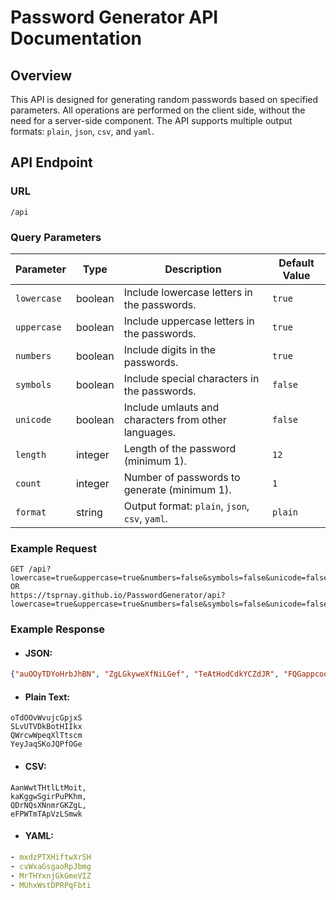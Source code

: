 # Password Generator API Documentation

## Overview

This API is designed for generating random passwords based on specified parameters. All operations are performed on the client side, without the need for a server-side component. The API supports multiple output formats: `plain`, `json`, `csv`, and `yaml`.

## API Endpoint

### URL

```/api```

### Query Parameters

| Parameter      | Type    | Description                                                      | Default Value |
|----------------|---------|------------------------------------------------------------------|---------------|
| `lowercase`    | boolean | Include lowercase letters in the passwords.                      | `true`        |
| `uppercase`    | boolean | Include uppercase letters in the passwords.                      | `true`        |
| `numbers`      | boolean | Include digits in the passwords.                                 | `true`        |
| `symbols`      | boolean | Include special characters in the passwords.                     | `false`       |
| `unicode`      | boolean | Include umlauts and characters from other languages.             | `false`       |
| `length`       | integer | Length of the password (minimum 1).                              | `12`          |
| `count`        | integer | Number of passwords to generate (minimum 1).                     | `1`           |
| `format`       | string  | Output format: `plain`, `json`, `csv`, `yaml`.                  | `plain`       |

### Example Request

```http
GET /api?lowercase=true&uppercase=true&numbers=false&symbols=false&unicode=false&length=16&count=4&format=json
OR
https://tsprnay.github.io/PasswordGenerator/api?lowercase=true&uppercase=true&numbers=false&symbols=false&unicode=false&length=16&count=4&format=json
```

### Example Response

- #### JSON:
```json
{"auOOyTDYoHrbJhBN", "ZgLGkyweXfNiLGef", "TeAtHodCdkYCZdJR", "FQGappcoqrRyllOg"}
```

- #### Plain Text:
```text
oTdOOvWvujcGpjxS
SLvUTVDkBotHIIkx
QWrcwWpeqXlTtscm
YeyJaqSKoJQPfOGe
```

- #### CSV:
```csv
AanWwtTHtlLtMoit,
kaKggwSgirPuPKhm,
QDrNQsXNnmrGKZgL,
eFPWTmTApVzLSmwk
```

- #### YAML:
```yaml
- mxdzPTXHiftwXrSH
- cvWxaGsgaoRpJbmg
- MrTHYxnjGkGmeVIZ
- MUhxWstDPRPqFbti
```
